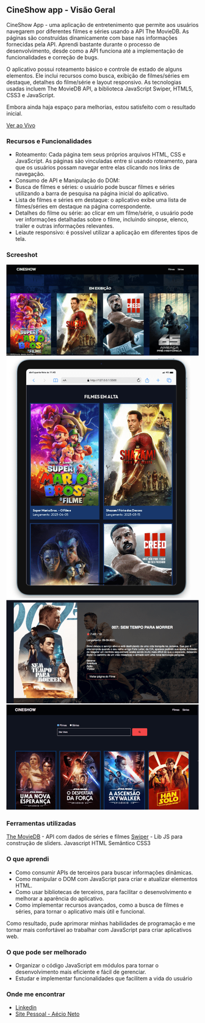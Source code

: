 ## CineShow app - Visão Geral

CineShow App - uma aplicação de entretenimento que permite aos usuários navegarem por diferentes filmes e séries usando a API The MovieDB. As páginas são construídas dinamicamente com base nas informações fornecidas pela API. Aprendi bastante durante o processo de desenvolvimento, desde como a API funciona até a implementação de funcionalidades e correção de bugs.

O aplicativo possui roteamento básico e controle de estado de alguns elementos. Ele inclui recursos como busca, exibição de filmes/séries em destaque, detalhes do filme/série e layout responsivo. As tecnologias usadas incluem The MovieDB API, a biblioteca JavaScript Swiper, HTML5, CSS3 e JavaScript.

Embora ainda haja espaço para melhorias, estou satisfeito com o resultado inicial.

[Ver ao Vivo](https://cineshow.netlify.app/index.html)

### Recursos e Funcionalidades

- Roteamento: Cada página tem seus próprios arquivos HTML, CSS e JavaScript. As páginas são vinculadas entre si usando roteamento, para que os usuários possam navegar entre elas clicando nos links de navegação.
- Consumo de API e Manipulação do DOM: 
- Busca de filmes e séries: o usuário pode buscar filmes e séries utilizando a barra de pesquisa na página inicial do aplicativo.
- Lista de filmes e séries em destaque: o aplicativo exibe uma lista de filmes/séries em destaque na página correspondente.
- Detalhes do filme ou série: ao clicar em um filme/série, o usuário pode ver informações detalhadas sobre o filme, incluindo sinopse, elenco, trailer e outras informações relevantes.
- Leiaute responsivo: é possível utilizar a aplicação em diferentes tipos de tela. 

### Screeshot
![Desktop Version](images/print-desktop.png)
![Mobile Version](images/print-mobile.png)
![Página Detalhes](images/print-desktop-007%20details.png)
![Busca](images/print-search.png)

### Ferramentas utilizadas

[The MovieDB](https://developers.themoviedb.org/) - API com dados de séries e filmes
[Swiper](https://swiperjs.com/) - Lib JS para construção de sliders. 
Javascript
HTML Semântico
CSS3 

### O que aprendi
- Como consumir APIs de terceiros para buscar informações dinâmicas.
- Como manipular o DOM com JavaScript para criar e atualizar elementos HTML.
- Como usar bibliotecas de terceiros, para facilitar o desenvolvimento e melhorar a aparência do aplicativo.
- Como implementar recursos avançados, como a busca de filmes e séries, para tornar o aplicativo mais útil e funcional.

Como resultado, pude aprimorar minhas habilidades de programação e me tornar mais confortável ao trabalhar com JavaScript para criar aplicativos web.

### O que pode ser melhorado
- Organizar o código JavaScript em módulos para tornar o desenvolvimento mais eficiente e fácil de gerenciar.
- Estudar e implementar funcionalidades que facilitem a vida do usuário

### Onde me encontrar

- [Linkedin](https://www.linkedin.in/aecio-neto)
- [Site Pessoal - Aécio Neto](https://aecioneto.com.br)
